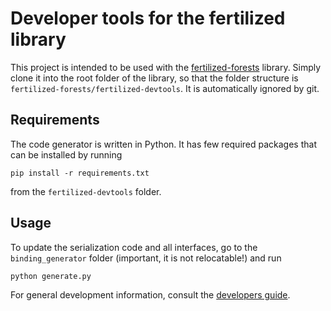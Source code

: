# Developer tools for the fertilized library

This project is intended to be used with the
[fertilized-forests](https://github.com/classner/fertilized-forests) library.
Simply clone it into the root folder of the library, so that the folder
structure is `fertilized-forests/fertilized-devtools`. It is automatically
ignored by git.

## Requirements

The code generator is written in Python. It has few required packages that
can be installed by running

    pip install -r requirements.txt

from the `fertilized-devtools` folder.

## Usage

To update the serialization code and all interfaces, go to the
`binding_generator` folder (important, it is not relocatable!) and run

    python generate.py

For general development information, consult the
[developers guide](http://www.multimedia-computing.de/fertilized/pages/developers-guide.html).
